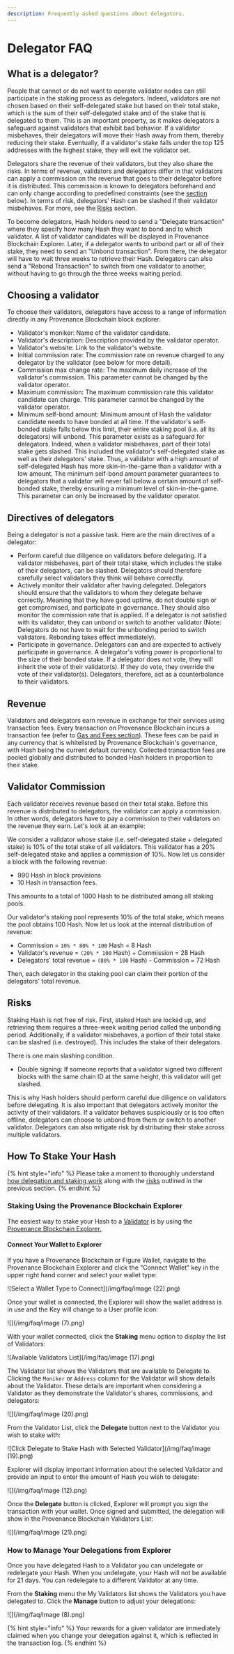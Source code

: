 ```yaml
---
description: Frequently asked questions about delegators.
---
```


# Delegator FAQ

## What is a delegator?

People that cannot or do not want to operate validator nodes can still participate in the staking process as delegators. Indeed, validators are not chosen based on their self-delegated stake but based on their total stake, which is the sum of their self-delegated stake and of the stake that is delegated to them. This is an important property, as it makes delegators a safeguard against validators that exhibit bad behavior. If a validator misbehaves, their delegators will move their Hash away from them, thereby reducing their stake. Eventually, if a validator's stake falls under the top 125 addresses with the highest stake, they will exit the validator set.

Delegators share the revenue of their validators, but they also share the risks. In terms of revenue, validators and delegators differ in that validators can apply a commission on the revenue that goes to their delegator before it is distributed. This commission is known to delegators beforehand and can only change according to predefined constraints (see the [section](delegator-faq.md) below). In terms of risk, delegators' Hash can be slashed if their validator misbehaves. For more, see the [Risks](delegator-faq.md) section.

To become delegators, Hash holders need to send a "Delegate transaction" where they specify how many Hash they want to bond and to which validator. A list of validator candidates will be displayed in Provenance Blockchain Explorer. Later, if a delegator wants to unbond part or all of their stake, they need to send an "Unbond transaction". From there, the delegator will have to wait three weeks to retrieve their Hash. Delegators can also send a "Rebond Transaction" to switch from one validator to another, without having to go through the three weeks waiting period.

## Choosing a validator

To choose their validators, delegators have access to a range of information directly in any Provenance Blockchain block explorer.

- Validator's moniker: Name of the validator candidate.
- Validator's description: Description provided by the validator operator.
- Validator's website: Link to the validator's website.
- Initial commission rate: The commission rate on revenue charged to any delegator by the validator (see below for more detail).
- Commission max change rate: The maximum daily increase of the validator's commission. This parameter cannot be changed by the validator operator.
- Maximum commission: The maximum commission rate this validator candidate can charge. This parameter cannot be changed by the validator operator.
- Minimum self-bond amount: Minimum amount of Hash the validator candidate needs to have bonded at all time. If the validator's self-bonded stake falls below this limit, their entire staking pool (i.e. all its delegators) will unbond. This parameter exists as a safeguard for delegators. Indeed, when a validator misbehaves, part of their total stake gets slashed. This included the validator's self-delegated stake as well as their delegators' stake. Thus, a validator with a high amount of self-delegated Hash has more skin-in-the-game than a validator with a low amount. The minimum self-bond amount parameter guarantees to delegators that a validator will never fall below a certain amount of self-bonded stake, thereby ensuring a minimum level of skin-in-the-game. This parameter can only be increased by the validator operator.

## Directives of delegators

Being a delegator is not a passive task. Here are the main directives of a delegator:

- Perform careful due diligence on validators before delegating. If a validator misbehaves, part of their total stake, which includes the stake of their delegators, can be slashed. Delegators should therefore carefully select validators they think will behave correctly.
- Actively monitor their validator after having delegated. Delegators should ensure that the validators to whom they delegate behave correctly. Meaning that they have good uptime, do not double sign or get compromised, and participate in governance. They should also monitor the commission rate that is applied. If a delegator is not satisfied with its validator, they can unbond or switch to another validator (Note: Delegators do not have to wait for the unbonding period to switch validators. Rebonding takes effect immediately).
- Participate in governance. Delegators can and are expected to actively participate in governance. A delegator's voting power is proportional to the size of their bonded stake. If a delegator does not vote, they will inherit the vote of their validator(s). If they do vote, they override the vote of their validator(s). Delegators, therefore, act as a counterbalance to their validators.

## Revenue

Validators and delegators earn revenue in exchange for their services using transaction fees. Every transaction on Provenance Blockchain incurs a transaction fee (refer to [Gas and Fees section](../blockchain/basics/gas-and-fees.md)). These fees can be paid in any currency that is whitelisted by Provenance Blockchain's governance, with Hash being the current default currency. Collected transaction fees are pooled globally and distributed to bonded Hash holders in proportion to their stake.

## Validator Commission

Each validator receives revenue based on their total stake. Before this revenue is distributed to delegators, the validator can apply a commission. In other words, delegators have to pay a commission to their validators on the revenue they earn. Let's look at an example:

We consider a validator whose stake (i.e. self-delegated stake + delegated stake) is 10% of the total stake of all validators. This validator has a 20% self-delegated stake and applies a commission of 10%. Now let us consider a block with the following revenue:

- 990 Hash in block provisions
- 10 Hash in transaction fees.

This amounts to a total of 1000 Hash to be distributed among all staking pools.

Our validator's staking pool represents 10% of the total stake, which means the pool obtains 100 Hash. Now let us look at the internal distribution of revenue:

- Commission = `10% * 80% * 100` Hash = 8 Hash
- Validator's revenue = `(20% * 100` Hash) + Commission = 28 Hash
- Delegators' total revenue = `(80% * 100` Hash) - Commission = 72 Hash

Then, each delegator in the staking pool can claim their portion of the delegators' total revenue.

## Risks

Staking Hash is not free of risk. First, staked Hash are locked up, and retrieving them requires a three-week waiting period called the unbonding period. Additionally, if a validator misbehaves, a portion of their total stake can be slashed (i.e. destroyed). This includes the stake of their delegators.

There is one main slashing condition.

- Double signing: If someone reports that a validator signed two different blocks with the same chain ID at the same height, this validator will get slashed.

This is why Hash holders should perform careful due diligence on validators before delegating. It is also important that delegators actively monitor the activity of their validators. If a validator behaves suspiciously or is too often offline, delegators can choose to unbond from them or switch to another validator. Delegators can also mitigate risk by distributing their stake across multiple validators.

## How To Stake Your Hash

{% hint style="info" %}
Please take a moment to thoroughly understand [how delegation and staking work](delegator-faq.md#what-is-a-delegator) along with the [risks](delegator-faq.md#risks) outlined in the previous section.
{% endhint %}

### Staking Using the Provenance Blockchain Explorer

The easiest way to stake your Hash to a [Validator](validator-faq.md) is by using the [Provenance Blockchain Explorer.](https://explorer.provenance.io)

#### Connect Your Wallet to Explorer

If you have a Provenance Blockchain or Figure Wallet, navigate to the Provenance Blockchain Explorer and click the "Connect Wallet" key in the upper right hand corner and select your wallet type:

![Select a Wallet Type to Connect](/img/faq/image (22).png)

Once your wallet is connected, the Explorer will show the wallet address is in use and the Key will change to a User profile icon:

![](/img/faq/image (7).png)

With your wallet connected, click the **Staking** menu option to display the list of Validators:

![Available Validators List](/img/faq/image (17).png)

The Validator list shows the Validators that are available to Delegate to. Clicking the `Moniker` or `Address` column for the Validator will show details about the Validator. These details are important when considering a Validator as they demonstrate the Validator's shares, commissions, and delegators:

![](/img/faq/image (20).png)

From the Validator List, click the **Delegate** button next to the Validator you wish to stake with:

![Click Delegate to Stake Hash with Selected Validator](/img/faq/image (19).png)

Explorer will display important information about the selected Validator and provide an input to enter the amount of Hash you wish to delegate:

![](/img/faq/image (12).png)

Once the **Delegate** button is clicked, Explorer will prompt you sign the transaction with your wallet. Once signed and submitted, the delegation will show in the Provenance Blockchain Validators List:

![](/img/faq/image (21).png)

### How to Manage Your Delegations from Explorer

Once you have delegated Hash to a Validator you can undelegate or redelegate your Hash. When you undelegate, your Hash will not be available for 21 days. You can redelegate to a different Validator at any time.

From the **Staking** menu the My Validators list shows the Validators you have delegated to. Click the **Manage** button to adjust your delegations:

![](/img/faq/image (8).png)

{% hint style="info" %}
Your rewards for a given validator are immediately claimed when you change your delegation against it, which is reflected in the transaction log.
{% endhint %}
